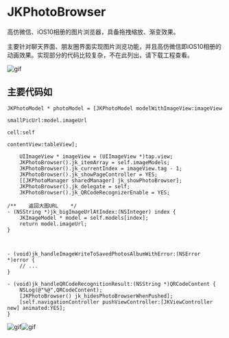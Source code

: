 # JKPhotoBrowser
高仿微信、iOS10相册的图片浏览器，具备拖拽缩放、渐变效果。

主要针对聊天界面、朋友圈界面实现图片浏览功能，并且高仿微信即iOS10相册的动画效果。实现部分的代码比较复杂，不在此列出，请下载工程查看。


![gif](http://wx2.sinaimg.cn/mw690/c56eaed1gy1fetak5vwztg20ac0j37wk.gif)



## 主要代码如 ##

```Object-C
JKPhotoModel * photoModel = [JKPhotoModel modelWithImageView:imageView
                                                         smallPicUrl:model.imageUrl
                                                                cell:self
                                                         contentView:tableView];                                                                                                                                                                           
```

```Object-C
    UIImageView * imageView = (UIImageView *)tap.view;
    JKPhotoBrowser().jk_itemArray = self.imageModels;
    JKPhotoBrowser().jk_currentIndex = imageView.tag - 1;
    JKPhotoBrowser().jk_showPageController = YES;
    [[JKPhotoManager sharedManager] jk_showPhotoBrowser];
    JKPhotoBrowser().jk_delegate = self;
    JKPhotoBrowser().jk_QRCodeRecognizerEnable = YES;
```

```Object-C
/**    返回大图URL    */
- (NSString *)jk_bigImageUrlAtIndex:(NSInteger) index {
    JKImageModel * model = self.models[index];
    return model.imageUrl;
}



- (void)jk_handleImageWriteToSavedPhotosAlbumWithError:(NSError *)error {
	// ...
}

- (void)jk_handleQRCodeRecognitionResult:(NSString *)QRCodeContent {
    NSLog(@"%@",QRCodeContent);
    [JKPhotoBrowser() jk_hidesPhotoBrowserWhenPushed];
    [self.navigationController pushViewController:[JKViewController new] animated:YES];
}
```
![gif](http://wx4.sinaimg.cn/mw690/c56eaed1gy1fetakb98qvg20ac0j31l0.gif)![gif](http://wx4.sinaimg.cn/mw690/c56eaed1gy1fetakiyd3gg20ac0j3qv9.gif)